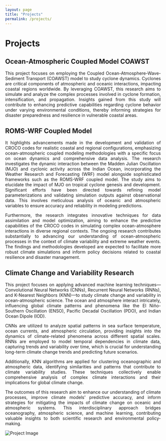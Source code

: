 ```yaml
---
layout: page
title: "Projects"
permalink: /projects/
---
```


# Projects

## Ocean-Atmospheric Coupled Model COAWST

<p style="text-align: justify;">This project focuses on employing the Coupled Ocean-Atmosphere-Wave-Sediment Transport (COAWST) model to study cyclone dynamics. Cyclones are critical components of atmospheric and oceanic interactions, impacting coastal regions worldwide. By leveraging COAWST, this research aims to simulate and analyze the complex processes involved in cyclone formation, intensification, and propagation. Insights gained from this study will contribute to enhancing predictive capabilities regarding cyclone behavior under varying environmental conditions, thereby informing strategies for disaster preparedness and resilience in vulnerable coastal areas.</p>

## ROMS-WRF Coupled Model

<p style="text-align: justify;">It highlights advancements made in the development and validation of CROCO codes for realistic coastal and regional configurations, emphasizing ocean-atmospheric coupled modeling methodologies with a specific focus on ocean dynamics and comprehensive data analysis. The research investigates the dynamic interaction between the Madden Julian Oscillation (MJO) and cyclonic activity across the Indian Ocean, incorporating the Weather Research and Forecasting (WRF) model alongside sophisticated frameworks such as the ROMS-WRF coupled model. The study aims to elucidate the impact of MJO on tropical cyclone genesis and development. Significant efforts have been directed towards refining model parameterizations and validating simulation outputs against observational data. This involves meticulous analysis of oceanic and atmospheric variables to ensure accuracy and reliability in modeling predictions.</p>

<p style="text-align: justify;">Furthermore, the research integrates innovative techniques for data assimilation and model optimization, aiming to enhance the predictive capabilities of the CROCO codes in simulating complex ocean-atmosphere interactions in diverse regional contexts. The ongoing research contributes substantially to advancing our understanding of ocean-atmospheric processes in the context of climate variability and extreme weather events. The findings and methodologies developed are expected to facilitate more robust climate simulations and inform policy decisions related to coastal resilience and disaster management.</p>

## Climate Change and Variability Research

<p style="text-align: justify;">This project focuses on applying advanced machine learning techniques—Convolutional Neural Networks (CNNs), Recurrent Neural Networks (RNNs), and K-Nearest Neighbors (KNN)—to study climate change and variability in ocean-atmospheric science. The ocean and atmosphere interact intricately, influencing global climate patterns and phenomena like the El Niño-Southern Oscillation (ENSO), Pacific Decadal Oscillation (PDO), and Indian Ocean Dipole (IOD).</p>

<p style="text-align: justify;">CNNs are utilized to analyze spatial patterns in sea surface temperature, ocean currents, and atmospheric circulation, providing insights into the dynamics of climate-related phenomena across different spatial scales. RNNs are employed to model temporal dependencies in climate data, capturing trends and variability over time, which is crucial for understanding long-term climate change trends and predicting future scenarios.</p>

<p style="text-align: justify;">Additionally, KNN algorithms are applied for clustering oceanographic and atmospheric data, identifying similarities and patterns that contribute to climate variability studies. These techniques collectively enable comprehensive analysis of complex climate interactions and their implications for global climate change.</p>

<p style="text-align: justify;">The outcomes of this research aim to enhance our understanding of climate processes, improve climate models' predictive accuracy, and inform strategies for mitigating the impacts of climate change on oceanic and atmospheric systems. This interdisciplinary approach bridges oceanography, atmospheric science, and machine learning, contributing valuable insights to both scientific research and environmental policy-making.</p>

![Project Image](/quarks/project.jpg)
